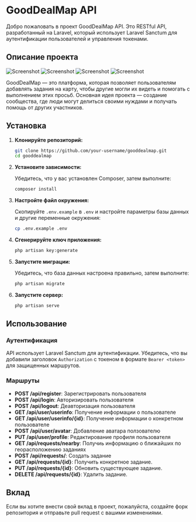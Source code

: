 # GoodDealMap API
  
Добро пожаловать в проект GoodDealMap API. Это RESTful API, разработанный на Laravel, который использует Laravel Sanctum для аутентификации пользователей и управления токенами.
## Описание проекта


![Screenshot](https://s.iimg.su/s/03/wu0V6o4xYrCdwHxXrCkAwutpnkvdLvM1vpYnecAI.png)
![Screenshot](https://i.postimg.cc/n9jrbLkW/temp-Imageg-WFi-Tk.avif)
![Screenshot](https://i.postimg.cc/DW681H0x/temp-Image-TBxl-RT.avif)
![Screenshot](https://i.postimg.cc/wyB322sg/temp-Imageujn-O67.avif)

GoodDealMap — это платформа, которая позволяет пользователям добавлять задания на карту, чтобы другие могли их видеть и помогать с выполнением этих просьб. Основная идея проекта — создание сообщества, где люди могут делиться своими нуждами и получать помощь от других участников.

## Установка

1. **Клонируйте репозиторий:**

   ```bash
   git clone https://github.com/your-username/gooddealmap.git
   cd gooddealmap
   ```

2. **Установите зависимости:**

   Убедитесь, что у вас установлен Composer, затем выполните:

   ```bash
   composer install
   ```

3. **Настройте файл окружения:**

   Скопируйте `.env.example` в `.env` и настройте параметры базы данных и другие переменные окружения:

   ```bash
   cp .env.example .env
   ```

4. **Сгенерируйте ключ приложения:**

   ```bash
   php artisan key:generate
   ```

5. **Запустите миграции:**

   Убедитесь, что база данных настроена правильно, затем выполните:

   ```bash
   php artisan migrate
   ```

6. **Запустите сервер:**

   ```bash
   php artisan serve
   ```

## Использование

### Аутентификация

API использует Laravel Sanctum для аутентификации. Убедитесь, что вы добавили заголовок `Authorization` с токеном в формате `Bearer <token>` для защищенных маршрутов.

### Маршруты

- **POST /api/register**: Зарегистрировать пользователя
- **POST /api/login**: Авторизировать пользователя
- **POST /api/logout**: Деавторизация пользователя
- **GET /api/user/userinfo**: Получение информации о пользователе
- **GET /api/user/userinfo/{id}**: Получение информации о конкретном пользователе
- **POST /api/user/avatar**: Добавление аватара ползователю
- **PUT /api/user/profile**: Редактирование профиля пользователя
- **GET /api/requests/nearby**: Получиь информацию о ближайших по георасположению заданиях
- **POST /api/requests/**: Создать задание 
- **GET /api/requests/{id}**: Получить конкретное задание.
- **PUT /api/requests/{id}**: Обновить существующее задание.
- **DELETE /api/requests/{id}**: Удалить задание.


## Вклад

Если вы хотите внести свой вклад в проект, пожалуйста, создайте форк репозитория и отправьте pull request с вашими изменениями.



